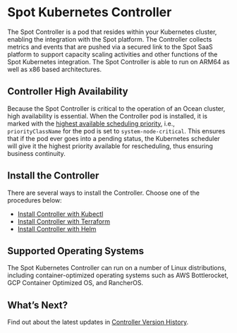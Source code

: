 # Spot Kubernetes Controller

The Spot Controller is a pod that resides within your Kubernetes cluster, enabling the integration with the Spot platform. The Controller collects metrics and events that are pushed via a secured link to the Spot SaaS platform to support capacity scaling activities and other functions of the Spot Kubernetes integration. The Spot Controller is able to run on ARM64 as well as x86 based architectures.

## Controller High Availability

Because the Spot Controller is critical to the operation of an Ocean cluster, high availability is essential. When the Controller pod is installed, it is marked with the [highest available scheduling priority](https://kubernetes.io/docs/tasks/administer-cluster/guaranteed-scheduling-critical-addon-pods/), i.e., `priorityClassName` for the pod is set to `system-node-critical`. This ensures that if the pod ever goes into a pending status, the Kubernetes scheduler will give it the highest priority available for rescheduling, thus ensuring business continuity.

## Install the Controller

There are several ways to install the Controller. Choose one of the procedures below:

- [Install Controller with Kubectl](ocean/tutorials/spot-kubernetes-controller/install-with-kubectl)
- [Install Controller with Terraform](ocean/tutorials/spot-kubernetes-controller/install-with-terraform)
- [Install Controller with Helm](ocean/tutorials/spot-kubernetes-controller/install-with-helm)

## Supported Operating Systems

The Spot Kubernetes Controller can run on a number of Linux distributions, including container-optimized operating systems such as AWS Bottlerocket, GCP Container Optimized OS, and RancherOS.

## What’s Next?

Find out about the latest updates in [Controller Version History](ocean/tutorials/spot-kubernetes-controller/controller-version-history).
